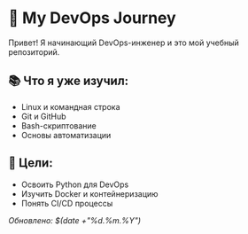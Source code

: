 # 🚀 My DevOps Journey

Привет! Я начинающий DevOps-инженер и это мой учебный репозиторий.

## 📚 Что я уже изучил:
- Linux и командная строка
- Git и GitHub
- Bash-скриптование
- Основы автоматизации

## 🎯 Цели:
- Освоить Python для DevOps
- Изучить Docker и контейнеризацию
- Понять CI/CD процессы

*Обновлено: $(date +"%d.%m.%Y")*
